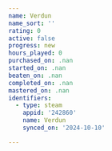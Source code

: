```yaml
---
name: Verdun
name_sort: ''
rating: 0
active: false
progress: new
hours_played: 0
purchased_on: .nan
started_on: .nan
beaten_on: .nan
completed_on: .nan
mastered_on: .nan
identifiers:
  - type: steam
    appid: '242860'
    name: Verdun
    synced_on: '2024-10-10'

---
```

